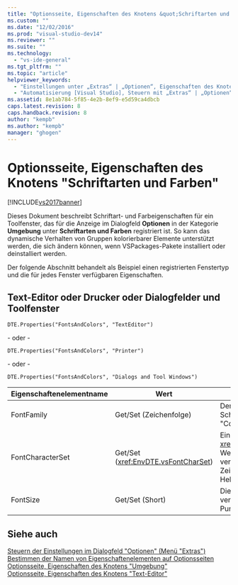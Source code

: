 ```yaml
---
title: "Optionsseite, Eigenschaften des Knotens &quot;Schriftarten und Farben&quot; | Microsoft Docs"
ms.custom: ""
ms.date: "12/02/2016"
ms.prod: "visual-studio-dev14"
ms.reviewer: ""
ms.suite: ""
ms.technology: 
  - "vs-ide-general"
ms.tgt_pltfrm: ""
ms.topic: "article"
helpviewer_keywords: 
  - "Einstellungen unter „Extras“ | „Optionen“, Eigenschaften des Knotens „Schriftarten und Farben“"
  - "Automatisierung [Visual Studio], Steuern mit „Extras“ | „Optionen“"
ms.assetid: 8e1ab784-5f85-4e2b-8ef9-e5d59ca4dbcb
caps.latest.revision: 8
caps.handback.revision: 8
author: "kempb"
ms.author: "kempb"
manager: "ghogen"
---
```

# Optionsseite, Eigenschaften des Knotens &quot;Schriftarten und Farben&quot;
[!INCLUDE[vs2017banner](../../code-quality/includes/vs2017banner.md)]

Dieses Dokument beschreibt Schriftart\- und Farbeigenschaften für ein Toolfenster, das für die Anzeige im Dialogfeld **Optionen** in der Kategorie **Umgebung** unter **Schriftarten und Farben** registriert ist.  So kann das dynamische Verhalten von Gruppen kolorierbarer Elemente unterstützt werden, die sich ändern können, wenn VSPackages\-Pakete installiert oder deinstalliert werden.  
  
 Der folgende Abschnitt behandelt als Beispiel einen registrierten Fenstertyp und die für jedes Fenster verfügbaren Eigenschaften.  
  
## Text\-Editor oder Drucker oder Dialogfelder und Toolfenster  
 `DTE.Properties("FontsAndColors", "TextEditor")`  
  
 \- oder \-  
  
 `DTE.Properties("FontsAndColors", "Printer")`  
  
 \- oder \-  
  
 `DTE.Properties("FontsAndColors", "Dialogs and Tool Windows")`  
  
|Eigenschaftenelementname|Wert|Beschreibung|  
|------------------------------|----------|------------------|  
|FontFamily|Get\/Set \(Zeichenfolge\)|Der zu verwendende Schriftartname, z. B. "Courier New".|  
|FontCharacterSet|Get\/Set \(<xref:EnvDTE.vsFontCharSet>\)|Ein <xref:EnvDTE.vsFontCharSet>\-Wert, der den Typ des zu verwendenden Zeichensatzes angibt, z. B. Hebräisch oder Russisch.|  
|FontSize|Get\/Set \(Short\)|Die Größe der zu verwendenden Schriftart in Punkt.  Beispiel:10 oder 12.|  
  
## Siehe auch  
 [Steuern der Einstellungen im Dialogfeld "Optionen" \(Menü "Extras"\)](../Topic/Controlling%20Options%20Settings.md)   
 [Bestimmen der Namen von Eigenschaftenelementen auf Optionsseiten](../Topic/Determining%20the%20Names%20of%20Property%20Items%20on%20Options%20Pages.md)   
 [Optionsseite, Eigenschaften des Knotens "Umgebung"](../../ide/reference/options-page-environment-node-properties.md)   
 [Optionsseite, Eigenschaften des Knotens "Text\-Editor"](../../ide/reference/options-page-text-editor-node-properties.md)